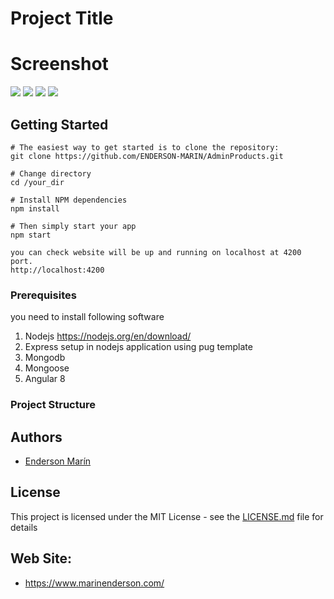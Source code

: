 # Project Title

# Screenshot
![](src/assets/images/crm.png)
![](src/assets/images/light.png)
![](src/assets/images/cosmic.png)
![](src/assets/images/search.png)

## Getting Started
```
# The easiest way to get started is to clone the repository:
git clone https://github.com/ENDERSON-MARIN/AdminProducts.git

# Change directory
cd /your_dir

# Install NPM dependencies
npm install

# Then simply start your app
npm start

you can check website will be up and running on localhost at 4200 port.
http://localhost:4200
```

### Prerequisites

you need to install following software 
1)	Nodejs https://nodejs.org/en/download/
2)	Express setup in nodejs application using pug template
3)	Mongodb
4)	Mongoose
5)  Angular 8	

### Project Structure


## Authors

* [Enderson Marín](https://github.com/ENDERSON-MARIN)

## License

This project is licensed under the MIT License - see the [LICENSE.md](LICENSE.md) file for details

## Web Site:

* https://www.marinenderson.com/